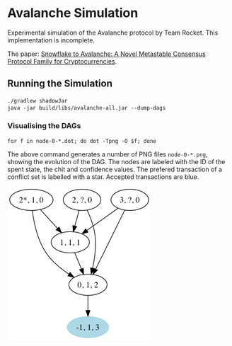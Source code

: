 # Avalanche Simulation

Experimental simulation of the Avalanche protocol by Team Rocket. This
implementation is incomplete.

The paper: [Snowflake to Avalanche: A Novel Metastable Consensus Protocol Family for
           Cryptocurrencies](https://ipfs.io/ipfs/QmUy4jh5mGNZvLkjies1RWM4YuvJh5o2FYopNPVYwrRVGV).

## Running the Simulation
```
./gradlew shadowJar
java -jar build/libs/avalanche-all.jar --dump-dags
```

### Visualising the DAGs
```
for f in node-0-*.dot; do dot -Tpng -O $f; done
```
The above command generates a number of PNG files `node-0-*.png`, showing the
evolution of the DAG. The nodes are labeled with the ID of the spent state,
the chit and confidence values. The prefered transaction of a conflict set is
labelled with a star. Accepted transactions are blue.

![DAG](./images/node-0-003.dot.png)
